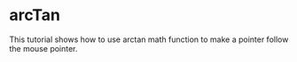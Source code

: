 # arcTan

This tutorial shows how to use arctan math function to make a pointer follow the mouse pointer.
